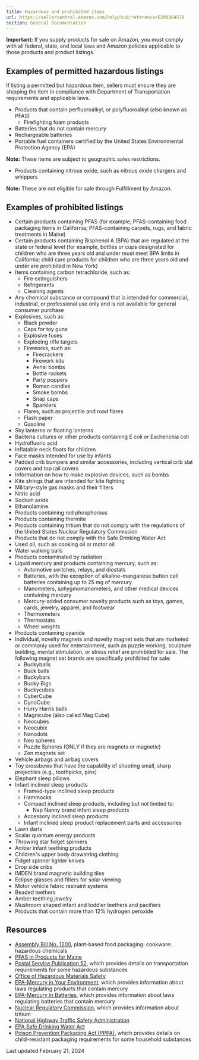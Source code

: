 ```yaml
---
title: Hazardous and prohibited items
url: https://sellercentral.amazon.com/help/hub/reference/G200164570
section: General Documentation
---
```


**Important:** If you supply products for sale on Amazon, you must comply with
all federal, state, and local laws and Amazon policies applicable to those
products and product listings.

## Examples of permitted hazardous listings

If listing a permitted but hazardous item, sellers must ensure they are
shipping the item in compliance with Department of Transportation requirements
and applicable laws.

  * Products that contain perfluoroalkyl, or polyfluoroalkyl (also known as PFAS)
    * Firefighting foam products
  * Batteries that do not contain mercury 
  * Rechargeable batteries
  * Portable fuel containers certified by the United States Environmental Protection Agency (EPA)

**Note:** These items are subject to geographic sales restrictions.

  * Products containing nitrous oxide, such as nitrous oxide chargers and whippers

**Note:** These are not eligible for sale through Fulfillment by Amazon.

## Examples of prohibited listings

  * Certain products containing PFAS (for example, PFAS-containing food packaging items in California; PFAS-containing carpets, rugs, and fabric treatments in Maine)
  * Certain products containing Bisphenol A (BPA) that are regulated at the state or federal level (for example, bottles or cups designated for children who are three years old and under must meet BPA limits in California; child care products for children who are three years old and under are prohibited in New York)
  * Items containing carbon tetrachloride, such as: 
    * Fire extinguishers 
    * Refrigerants 
    * Cleaning agents 
  * Any chemical substance or compound that is intended for commercial, industrial, or professional use only and is not available for general consumer purchase
  * Explosives, such as: 
    * Black powder 
    * Caps for toy guns 
    * Explosive fuses 
    * Exploding rifle targets 
    * Fireworks, such as: 
      * Firecrackers 
      * Firework kits 
      * Aerial bombs 
      * Bottle rockets 
      * Party poppers 
      * Roman candles 
      * Smoke bombs 
      * Snap caps 
      * Sparklers 
    * Flares, such as projectile and road flares 
    * Flash paper 
    * Gasoline 
  * Sky lanterns or floating lanterns 
  * Bacteria cultures or other products containing E coli or Escherichia coli
  * Hydrofluoric acid 
  * Inflatable neck floats for children
  * Face masks intended for use by infants
  * Padded crib bumpers and similar accessories, including vertical crib slat covers and top rail covers
  * Information on how to make explosive devices, such as bombs 
  * Kite strings that are intended for kite fighting
  * Military-style gas masks and their filters 
  * Nitric acid
  * Sodium azide
  * Ethanolamine
  * Products containing red phosphorous 
  * Products containing thermite
  * Products containing tritium that do not comply with the regulations of the United States Nuclear Regulatory Commission
  * Products that do not comply with the Safe Drinking Water Act
  * Used oil, such as cooking oil or motor oil 
  * Water walking balls 
  * Products contaminated by radiation 
  * Liquid mercury and products containing mercury, such as:
    * Automotive switches, relays, and diostats
    * Batteries, with the exception of alkaline-manganese button cell batteries containing up to 25 mg of mercury
    * Manometers, sphygmomanometers, and other medical devices containing mercury
    * Mercury-added consumer novelty products such as toys, games, cards, jewelry, apparel, and footwear
    * Thermometers
    * Thermostats
    * Wheel weights 
  * Products containing cyanide 
  * Individual, novelty magnets and novelty magnet sets that are marketed or commonly used for entertainment, such as puzzle working, sculpture building, mental stimulation, or stress relief are prohibited for sale. The following magnet set brands are specifically prohibited for sale:
    * Buckyballs
    * Buck balls
    * Buckybars
    * Bucky Bigs 
    * Buckycubes
    * CyberCube
    * DynoCube
    * Hurry Harris balls
    * Magnicube (also called Mag Cube)
    * Neocubes
    * Neocubix
    * Nanodots
    * Neo spheres
    * Puzzle Spheres (ONLY if they are magnets or magnetic)
    * Zen magnets set
  * Vehicle airbags and airbag covers
  * Toy crossbows that have the capability of shooting small, sharp projectiles (e.g., toothpicks, pins)
  * Elephant sleep pillows
  * Infant inclined sleep products 
    * Framed-type inclined sleep products
    * Hammocks
    * Compact inclined sleep products, including but not limited to:
      * Nap Nanny brand infant sleep products
    * Accessory inclined sleep products
    * Infant inclined sleep product replacement parts and accessories
  * Lawn darts
  * Scalar quantum energy products
  * Throwing star fidget spinners
  * Amber infant teething products
  * Children's upper body drawstring clothing
  * Fidget spinner lighter knives 
  * Drop side cribs
  * IMDEN brand magnetic building tiles
  * Eclipse glasses and filters for solar viewing
  * Motor vehicle fabric restraint systems
  * Beaded teethers
  * Amber teething jewelry 
  * Mushroom shaped infant and toddler teethers and pacifiers
  * Products that contain more than 12% hydrogen peroxide

## Resources

  * [Assembly Bill No. 1200](https://leginfo.legislature.ca.gov/faces/billNavClient.xhtml?bill_id=202120220AB1200), plant-based food packaging: cookware: hazardous chemicals
  * [PFAS in Products for Maine](https://www.maine.gov/dep/spills/topics/pfas/PFAS-products/index.html#:~:text=Beginning%20January%201%2C%202030%2C%20all,as%20determined%20by%20Department%20rule)
  * [Postal Service Publication 52](http://pe.usps.com/text/pub52/welcome.htm), which provides details on transportation requirements for some hazardous substances 
  * [Office of Hazardous Materials Safety](https://www.phmsa.dot.gov/about-phmsa/offices/office-hazardous-materials-safety)
  * [EPA-Mercury in Your Environment](http://www2.epa.gov/mercury), which provides information about laws regulating products that contain mercury
  * [EPA-Mercury in Batteries](https://www.epa.gov/mercury/mercury-batteries), which provides information about laws regulating batteries that contain mercury 
  * [Nuclear Regulatory Commission](http://www.nrc.gov/reading-rm/doc-collections/fact-sheets/tritium-radiation-fs.html), which provides information about tritium 
  * [National Highway Traffic Safety Administration](http://www.nhtsa.gov/)
  * [EPA Safe Drinking Water Act](https://www.epa.gov/sdwa)
  * [Poison Prevention Packaging Act (PPPA)](https://www.cpsc.gov/Regulations-Laws--Standards/Statutes/Poison-Prevention-Packaging-Act), which provides details on child-resistant packaging requirements for some household substances 

Last updated February 21, 2024

